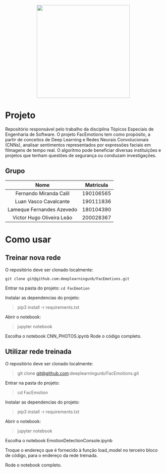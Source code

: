<p align="center">
  <img width="300" src="FacEmotions.png">
</p>

# Projeto

Repositório responsável pelo trabalho da disciplina Tópicos Especiais de Engenharia de Software. O projeto FacEmotions tem como propósito, a partir de conceitos de Deep Learning e Redes Neurais Convolucionais (CNNs), analisar sentimentos representados por expressões faciais em filmagens de tempo real. O algoritmo pode beneficiar diversas instituições e projetos que tenham questões de segurança ou conduzam investigações.


## Grupo

|Nome | Matricula |
|:---:|:---:|
|Fernando Miranda Calil| 190106565|
|Luan Vasco Cavalcante| 190111836|
|Lameque Fernandes Azevedo | 180104390 |
| Victor Hugo Oliveira Leão | 200028367 |


# Como usar

## Treinar nova rede

O repositório deve ser clonado localmente:
```
git clone git@github.com:deeplearningunb/FacEmotions.git
```

Entrar na pasta do projeto:
```cd FacEmotion```

Instalar as dependencias do projeto:
> pip3 install -r requirements.txt

Abrir o notebook:
> jupyter notebook
  
Escolha o notebook CNN_PHOTOS.ipynb
Rode o código completo.

## Utilizar rede treinada

O repositório deve ser clonado localmente:
> git clone git@github.com:deeplearningunb/FacEmotions.git
  
Entrar na pasta do projeto:
> cd FacEmotion

Instalar as dependencias do projeto:
> pip3 install -r requirements.txt
  
Abrir o notebook:
> jupyter notebook
  
Escolha o notebook EmotionDetectionConsole.ipynb

Troque o endereço que é fornecido à função load_model no terceiro bloco de código, para o endereço da rede treinada.

Rode o notebook completo.
